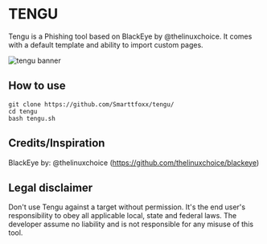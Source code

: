 # TENGU

Tengu is a Phishing tool based on BlackEye by @thelinuxchoice. It comes with a default template and ability to import custom pages.

![tengu banner](https://github.com/Smarttfoxx/tengu/assets/140526026/6109a4f1-41ba-4444-9c9c-ed9a5c7313ba)

## How to use

```
git clone https://github.com/Smarttfoxx/tengu/
cd tengu
bash tengu.sh
```

## Credits/Inspiration
BlackEye by: @thelinuxchoice (https://github.com/thelinuxchoice/blackeye)

## Legal disclaimer
Don't use Tengu against a target without permission. It's the end user's responsibility to obey all applicable local, state and federal laws. The developer assume no liability and is not responsible for any misuse of this tool.

